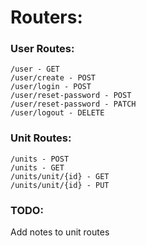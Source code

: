 # Routers:

### User Routes:

    /user - GET
    /user/create - POST
    /user/login - POST
    /user/reset-password - POST
    /user/reset-password - PATCH
    /user/logout - DELETE

### Unit Routes:

    /units - POST
    /units - GET
    /units/unit/{id} - GET
    /units/unit/{id} - PUT

### TODO:

Add notes to unit routes
